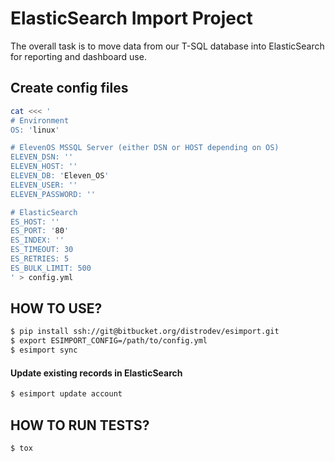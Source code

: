 # ElasticSearch Import Project

The overall task is to move data from our T-SQL database into ElasticSearch for reporting and dashboard use.

## Create config files

```bash
cat <<< '
# Environment
OS: 'linux'

# ElevenOS MSSQL Server (either DSN or HOST depending on OS)
ELEVEN_DSN: ''
ELEVEN_HOST: ''
ELEVEN_DB: 'Eleven_OS'
ELEVEN_USER: ''
ELEVEN_PASSWORD: ''

# ElasticSearch
ES_HOST: ''
ES_PORT: '80'
ES_INDEX: ''
ES_TIMEOUT: 30
ES_RETRIES: 5
ES_BULK_LIMIT: 500
' > config.yml
```

## HOW TO USE?

```bash
$ pip install ssh://git@bitbucket.org/distrodev/esimport.git
$ export ESIMPORT_CONFIG=/path/to/config.yml
$ esimport sync
```

#### Update existing records in ElasticSearch

```bash
$ esimport update account
```

## HOW TO RUN TESTS?

```bash
$ tox
```

